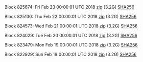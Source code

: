 Block 825674: Fri Feb 23 00:00:01 UTC 2018 [zip](https://dash-bootstrap.ams3.digitaloceanspaces.com/mainnet/2018-02-23/bootstrap.dat.zip) (3.2G) [SHA256](https://dash-bootstrap.ams3.digitaloceanspaces.com/mainnet/2018-02-23/sha256.txt)

Block 825130: Thu Feb 22 00:00:01 UTC 2018 [zip](https://dash-bootstrap.ams3.digitaloceanspaces.com/mainnet/2018-02-22/bootstrap.dat.zip) (3.2G) [SHA256](https://dash-bootstrap.ams3.digitaloceanspaces.com/mainnet/2018-02-22/sha256.txt)

Block 824573: Wed Feb 21 00:00:01 UTC 2018 [zip](https://dash-bootstrap.ams3.digitaloceanspaces.com/mainnet/2018-02-21/bootstrap.dat.zip) (3.2G) [SHA256](https://dash-bootstrap.ams3.digitaloceanspaces.com/mainnet/2018-02-21/sha256.txt)

Block 824029: Tue Feb 20 00:00:01 UTC 2018 [zip](https://dash-bootstrap.ams3.digitaloceanspaces.com/mainnet/2018-02-20/bootstrap.dat.zip) (3.2G) [SHA256](https://dash-bootstrap.ams3.digitaloceanspaces.com/mainnet/2018-02-20/sha256.txt)

Block 823479: Mon Feb 19 00:00:01 UTC 2018 [zip](https://dash-bootstrap.ams3.digitaloceanspaces.com/mainnet/2018-02-19/bootstrap.dat.zip) (3.2G) [SHA256](https://dash-bootstrap.ams3.digitaloceanspaces.com/mainnet/2018-02-19/sha256.txt)

Block 822929: Sun Feb 18 00:00:01 UTC 2018 [zip](https://dash-bootstrap.ams3.digitaloceanspaces.com/mainnet/2018-02-18/bootstrap.dat.zip) (3.2G) [SHA256](https://dash-bootstrap.ams3.digitaloceanspaces.com/mainnet/2018-02-18/sha256.txt)

